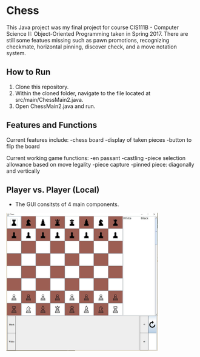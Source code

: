 # Chess
This Java project was my final project for course CIS111B - Computer Science II: Object-Oriented Programming taken in Spring 2017.
There are still some featues missing such as pawn promotions, recognizing checkmate, horizontal pinning, discover check, and a move notation system.

## How to Run
1. Clone this repository.
2. Within the cloned folder, navigate to the file located at src/main/ChessMain2.java.
3. Open ChessMain2.java and run.

## Features and Functions
Current features include:
-chess board
-display of taken pieces
-button to flip the board

Current working game functions:
-en passant
-castling
-piece selection allowance based on move legality
-piece capture
-pinned piece: diagonally and vertically

## Player vs. Player (Local)
  - The GUI consitsts of 4 main components.
  <img src="img-readme/gui.JPG" width="400">